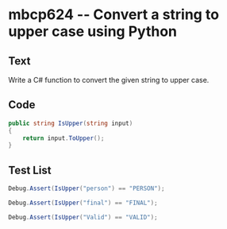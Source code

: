 # mbcp624 -- Convert a string to upper case using Python

## Text

Write a C# function to convert the given string to upper case.

## Code

```csharp
public string IsUpper(string input)
{
    return input.ToUpper();
}
```

## Test List

```csharp
Debug.Assert(IsUpper("person") == "PERSON");
```

```csharp
Debug.Assert(IsUpper("final") == "FINAL");
```

```csharp
Debug.Assert(IsUpper("Valid") == "VALID");
```
